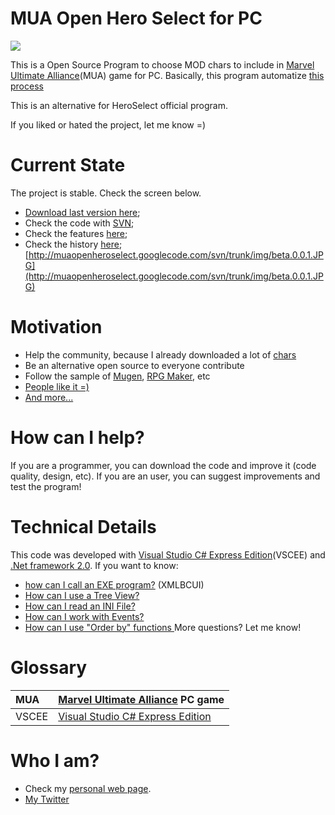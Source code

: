 # MUA Open Hero Select for PC #

[![](http://muaopenheroselect.googlecode.com/svn/trunk/img/Tux.jpg)](http://code.google.com/p/muaopenheroselect)

This is a Open Source Program to choose MOD chars to include in [Marvel Ultimate Alliance](http://www.marvelultimatealliance.com)(MUA) game for PC. Basically, this program automatize [this process](http://marvelmods.com/index.php?option=com_content&task=view&id=29&Itemid=43)

This is an alternative for HeroSelect official program.

If you liked or hated the project, let me know =)

# Current State #
The project is stable. Check the screen below.
  * [Download last version here](http://code.google.com/p/muaopenheroselect/downloads/list);
  * Check the code with [SVN](http://code.google.com/p/muaopenheroselect/source/checkout);
  * Check the features [here](Features.md);
  * Check the history [here](History.md);
[http://muaopenheroselect.googlecode.com/svn/trunk/img/beta.0.0.1.JPG](http://muaopenheroselect.googlecode.com/svn/trunk/img/beta.0.0.1.JPG)

# Motivation #
  * Help the community, because I already downloaded a lot of [chars](http://marvelmods.com/forum/index.php?topic=399.0)
  * Be an alternative open source to everyone contribute
  * Follow the sample of [Mugen](http://en.wikipedia.org/wiki/M.U.G.E.N), [RPG Maker](http://en.wikipedia.org/wiki/RPG_Make), etc
  * [People like it =)](http://marvelmods.com/forum/index.php?topic=2617.msg48274#msg48274)
  * [And more...](http://marvelmods.com/forum/index.php?topic=732.196)

# How can I help? #
If you are a programmer, you can download the code and improve it (code quality, design, etc).
If you are an user, you can suggest improvements and test the program!

# Technical Details #
This code was developed with [Visual Studio C# Express Edition](http://www.microsoft.com/express/vcsharp)(VSCEE) and [.Net framework 2.0](http://www.microsoft.com/downloads/details.aspx?familyid=0856eacb-4362-4b0d-8edd-aab15c5e04f5&displaylang=en).
If you want to know:
  * [how can I call an EXE program?](http://forums.microsoft.com/MSDN/ShowPost.aspx?PostID=457996&SiteID=1) (XMLBCUI)
  * [How can I use a Tree View?](http://www.c-sharpcorner.com/UploadFile/scottlysle/TreeviewBasics04152007195731PM/TreeviewBasics.aspx)
  * [How can I read an INI File?](http://www.codeproject.com/KB/cs/cs_ini.aspx)
  * [How can I work with Events?](http://www.csharphelp.com/archives/archive253.html)
  * [How can I use "Order by" functions ](http://msdn.microsoft.com/en-us/library/system.windows.forms.listview.sort(VS.71).aspx)
More questions? Let me know!

# Glossary #
|MUA|[Marvel Ultimate Alliance](http://www.marvelultimatealliance.com) PC game|
|:--|:------------------------------------------------------------------------|
|VSCEE|[Visual Studio C# Express Edition](http://www.microsoft.com/express/vcsharp)|

# Who I am? #
  * Check my [personal web page](http://adamatti.googlepages.com).
  * [My Twitter](http://twitter.com/adamatti)